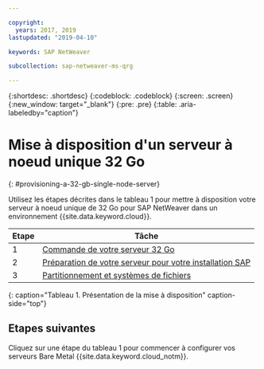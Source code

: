 ```yaml
---

copyright:
  years: 2017, 2019
lastupdated: "2019-04-10"

keywords: SAP NetWeaver

subcollection: sap-netweaver-ms-qrg

---
```


{:shortdesc: .shortdesc}
{:codeblock: .codeblock}
{:screen: .screen}
{:new_window: target="_blank"}
{:pre: .pre}
{:table: .aria-labeledby="caption"}

# Mise à disposition d'un serveur à noeud unique 32 Go
{: #provisioning-a-32-gb-single-node-server}

Utilisez les étapes décrites dans le tableau 1 pour mettre à disposition votre serveur à noeud unique de 32 Go pour SAP NetWeaver dans un environnement {{site.data.keyword.cloud}}.

| Etape | Tâche |
| --- | --- |
| 1 | [Commande de votre serveur 32 Go](/docs/infrastructure/sap-netweaver-ms-qrg?topic=sap-netweaver-ms-qrg-install_32GB) |
| 2 | [Préparation de votre serveur pour votre installation SAP](/docs/infrastructure/sap-netweaver-ms-qrg?topic=sap-netweaver-ms-qrg-2-preparing-your-server-for-your-sap-installation-32-gb-) |
| 3 | [Partitionnement et systèmes de fichiers](/docs/infrastructure/sap-netweaver-ms-qrg?topic=sap-netweaver-ms-qrg-partition_32GB) |
{: caption="Tableau 1. Présentation de la mise à disposition" caption-side="top"}

## Etapes suivantes

Cliquez sur une étape du tableau 1 pour commencer à configurer vos serveurs Bare Metal {{site.data.keyword.cloud_notm}}.
